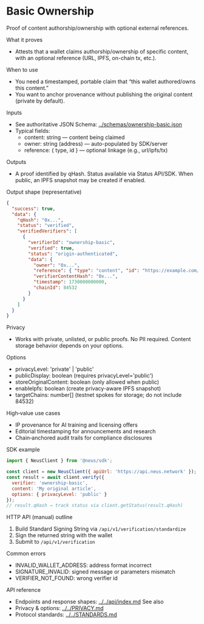# Basic Ownership

Proof of content authorship/ownership with optional external references.

What it proves
- Attests that a wallet claims authorship/ownership of specific content, with an optional reference (URL, IPFS, on-chain tx, etc.).

When to use
- You need a timestamped, portable claim that “this wallet authored/owns this content.”
- You want to anchor provenance without publishing the original content (private by default).

Inputs
- See authoritative JSON Schema: [../schemas/ownership-basic.json](../schemas/ownership-basic.json)
- Typical fields:
  - content: string — content being claimed
  - owner: string (address) — auto-populated by SDK/server
  - reference: { type, id } — optional linkage (e.g., url/ipfs/tx)

Outputs
- A proof identified by qHash. Status available via Status API/SDK. When public, an IPFS snapshot may be created if enabled.

Output shape (representative)
```json
{
  "success": true,
  "data": {
    "qHash": "0x...",
    "status": "verified",
    "verifiedVerifiers": [
      {
        "verifierId": "ownership-basic",
        "verified": true,
        "status": "origin-authenticated",
        "data": {
          "owner": "0x...",
          "reference": { "type": "content", "id": "https://example.com/my-content" },
          "verifierContentHash": "0x...",
          "timestamp": 1730000000000,
          "chainId": 84532
        }
      }
    ]
  }
}
```

Privacy
- Works with private, unlisted, or public proofs. No PII required. Content storage behavior depends on your options.

Options
- privacyLevel: 'private' | 'public'
- publicDisplay: boolean (requires privacyLevel='public')
- storeOriginalContent: boolean (only allowed when public)
- enableIpfs: boolean (create privacy-aware IPFS snapshot)
- targetChains: number[] (testnet spokes for storage; do not include 84532)

High‑value use cases
- IP provenance for AI training and licensing offers
- Editorial timestamping for announcements and research
- Chain‑anchored audit trails for compliance disclosures

SDK example
```javascript
import { NeusClient } from '@neus/sdk';

const client = new NeusClient({ apiUrl: 'https://api.neus.network' });
const result = await client.verify({
  verifier: 'ownership-basic',
  content: 'My original article',
  options: { privacyLevel: 'public' }
});
// result.qHash → track status via client.getStatus(result.qHash)
```

HTTP API (manual) outline
1) Build Standard Signing String via `/api/v1/verification/standardize`
2) Sign the returned string with the wallet
3) Submit to `/api/v1/verification`

Common errors
- INVALID_WALLET_ADDRESS: address format incorrect
- SIGNATURE_INVALID: signed message or parameters mismatch
- VERIFIER_NOT_FOUND: wrong verifier id

API reference
- Endpoints and response shapes: [../../api/index.md](../../api/index.md)
See also
- Privacy & options: [../../PRIVACY.md](../../PRIVACY.md)
- Protocol standards: [../../STANDARDS.md](../../STANDARDS.md)
